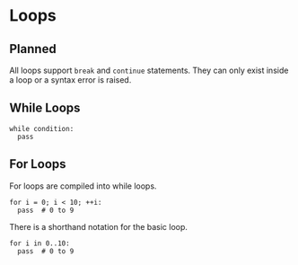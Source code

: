 # Loops

## Planned
All loops support `break` and `continue` statements. They can only exist inside a loop or a syntax error is raised.

## While Loops
```
while condition:
  pass
```

## For Loops
For loops are compiled into while loops.
```
for i = 0; i < 10; ++i:
  pass  # 0 to 9
```

There is a shorthand notation for the basic loop.
```
for i in 0..10:
  pass  # 0 to 9
```

